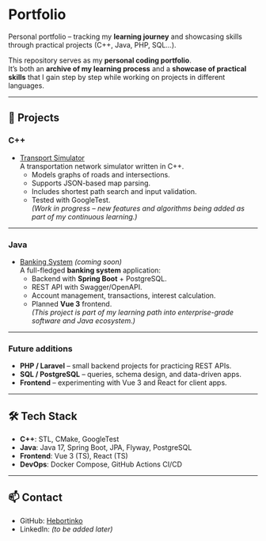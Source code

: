 # Portfolio

Personal portfolio – tracking my **learning journey** and showcasing skills through practical projects (C++, Java, PHP, SQL…).

This repository serves as my **personal coding portfolio**.  
It’s both an **archive of my learning process** and a **showcase of practical skills** that I gain step by step while working on projects in different languages.

---

## 🚀 Projects

### C++
- [Transport Simulator](https://github.com/Hebortinko/transport-sim)  
  A transportation network simulator written in C++.  
  - Models graphs of roads and intersections.  
  - Supports JSON-based map parsing.  
  - Includes shortest path search and input validation.  
  - Tested with GoogleTest.  
  *(Work in progress – new features and algorithms being added as part of my continuous learning.)*

---

### Java
- [Banking System](https://github.com/Hebortinko/banking-system) *(coming soon)*  
  A full-fledged **banking system** application:  
  - Backend with **Spring Boot** + PostgreSQL.  
  - REST API with Swagger/OpenAPI.  
  - Account management, transactions, interest calculation.  
  - Planned **Vue 3** frontend.  
  *(This project is part of my learning path into enterprise-grade software and Java ecosystem.)*

---

### Future additions
- **PHP / Laravel** – small backend projects for practicing REST APIs.  
- **SQL / PostgreSQL** – queries, schema design, and data-driven apps.  
- **Frontend** – experimenting with Vue 3 and React for client apps.  

---

## 🛠️ Tech Stack
- **C++**: STL, CMake, GoogleTest  
- **Java**: Java 17, Spring Boot, JPA, Flyway, PostgreSQL  
- **Frontend**: Vue 3 (TS), React (TS)  
- **DevOps**: Docker Compose, GitHub Actions CI/CD  

---

## 📫 Contact
- GitHub: [Hebortinko](https://github.com/Hebortinko)  
- LinkedIn: *(to be added later)*  
